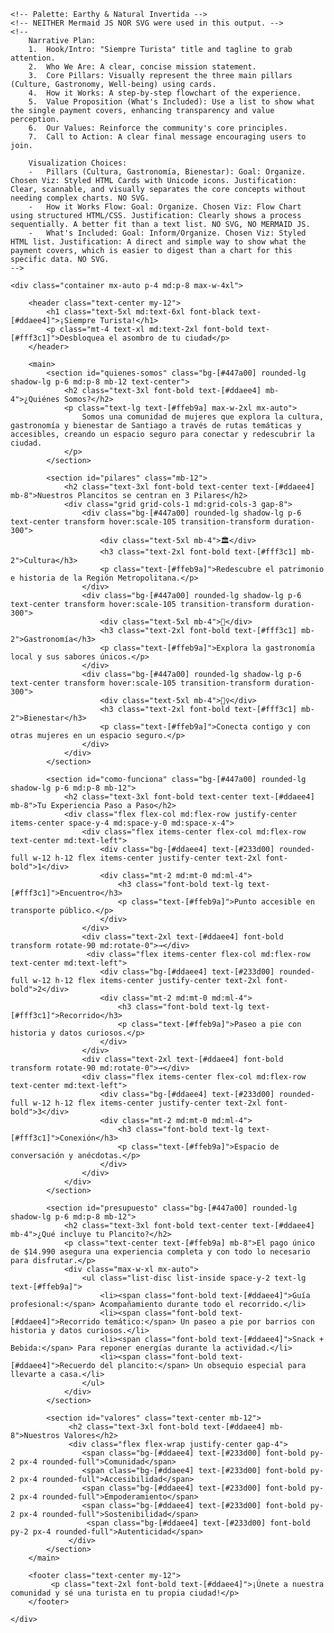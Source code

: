 <html lang="es">
<head>
    <meta charset="UTF-8">
    <meta name="viewport" content="width=device-width, initial-scale=1.0">
    <title>Infografía: Siempre Turista</title>
    <script src="https://cdn.tailwindcss.com"></script>
    <link rel="preconnect" href="https://fonts.googleapis.com">
    <link rel="preconnect" href="https://fonts.gstatic.com" crossorigin>
    <link href="https://fonts.googleapis.com/css2?family=Inter:wght@400;700;900&display=swap" rel="stylesheet">
    <style>
        body {
            font-family: 'Inter', sans-serif;
        }
        .chart-container {
            position: relative;
            width: 100%;
            max-width: 400px;
            margin-left: auto;
            margin-right: auto;
            height: 300px;
            max-height: 350px;
        }
        @media (min-width: 768px) {
            .chart-container {
                height: 350px;
            }
        }
    </style>
</head>
<body class="bg-[#233d00]">

    <!-- Palette: Earthy & Natural Invertida -->
    <!-- NEITHER Mermaid JS NOR SVG were used in this output. -->
    <!-- 
        Narrative Plan:
        1.  Hook/Intro: "Siempre Turista" title and tagline to grab attention.
        2.  Who We Are: A clear, concise mission statement.
        3.  Core Pillars: Visually represent the three main pillars (Culture, Gastronomy, Well-being) using cards.
        4.  How it Works: A step-by-step flowchart of the experience.
        5.  Value Proposition (What's Included): Use a list to show what the single payment covers, enhancing transparency and value perception.
        6.  Our Values: Reinforce the community's core principles.
        7.  Call to Action: A clear final message encouraging users to join.

        Visualization Choices:
        -   Pillars (Cultura, Gastronomía, Bienestar): Goal: Organize. Chosen Viz: Styled HTML Cards with Unicode icons. Justification: Clear, scannable, and visually separates the core concepts without needing complex charts. NO SVG.
        -   How it Works Flow: Goal: Organize. Chosen Viz: Flow Chart using structured HTML/CSS. Justification: Clearly shows a process sequentially. A better fit than a text list. NO SVG, NO MERMAID JS.
        -   What's Included: Goal: Inform/Organize. Chosen Viz: Styled HTML list. Justification: A direct and simple way to show what the payment covers, which is easier to digest than a chart for this specific data. NO SVG.
    -->

    <div class="container mx-auto p-4 md:p-8 max-w-4xl">

        <header class="text-center my-12">
            <h1 class="text-5xl md:text-6xl font-black text-[#ddaee4]">¡Siempre Turista!</h1>
            <p class="mt-4 text-xl md:text-2xl font-bold text-[#fff3c1]">Desbloquea el asombro de tu ciudad</p>
        </header>

        <main>
            <section id="quienes-somos" class="bg-[#447a00] rounded-lg shadow-lg p-6 md:p-8 mb-12 text-center">
                <h2 class="text-3xl font-bold text-[#ddaee4] mb-4">¿Quiénes Somos?</h2>
                <p class="text-lg text-[#ffeb9a] max-w-2xl mx-auto">
                    Somos una comunidad de mujeres que explora la cultura, gastronomía y bienestar de Santiago a través de rutas temáticas y accesibles, creando un espacio seguro para conectar y redescubrir la ciudad.
                </p>
            </section>

            <section id="pilares" class="mb-12">
                <h2 class="text-3xl font-bold text-center text-[#ddaee4] mb-8">Nuestros Plancitos se centran en 3 Pilares</h2>
                <div class="grid grid-cols-1 md:grid-cols-3 gap-8">
                    <div class="bg-[#447a00] rounded-lg shadow-lg p-6 text-center transform hover:scale-105 transition-transform duration-300">
                        <div class="text-5xl mb-4">🏛️</div>
                        <h3 class="text-2xl font-bold text-[#fff3c1] mb-2">Cultura</h3>
                        <p class="text-[#ffeb9a]">Redescubre el patrimonio e historia de la Región Metropolitana.</p>
                    </div>
                    <div class="bg-[#447a00] rounded-lg shadow-lg p-6 text-center transform hover:scale-105 transition-transform duration-300">
                        <div class="text-5xl mb-4">🍲</div>
                        <h3 class="text-2xl font-bold text-[#fff3c1] mb-2">Gastronomía</h3>
                        <p class="text-[#ffeb9a]">Explora la gastronomía local y sus sabores únicos.</p>
                    </div>
                    <div class="bg-[#447a00] rounded-lg shadow-lg p-6 text-center transform hover:scale-105 transition-transform duration-300">
                        <div class="text-5xl mb-4">🧘‍♀️</div>
                        <h3 class="text-2xl font-bold text-[#fff3c1] mb-2">Bienestar</h3>
                        <p class="text-[#ffeb9a]">Conecta contigo y con otras mujeres en un espacio seguro.</p>
                    </div>
                </div>
            </section>

            <section id="como-funciona" class="bg-[#447a00] rounded-lg shadow-lg p-6 md:p-8 mb-12">
                <h2 class="text-3xl font-bold text-center text-[#ddaee4] mb-8">Tu Experiencia Paso a Paso</h2>
                <div class="flex flex-col md:flex-row justify-center items-center space-y-4 md:space-y-0 md:space-x-4">
                    <div class="flex items-center flex-col md:flex-row text-center md:text-left">
                        <div class="bg-[#ddaee4] text-[#233d00] rounded-full w-12 h-12 flex items-center justify-center text-2xl font-bold">1</div>
                        <div class="mt-2 md:mt-0 md:ml-4">
                            <h3 class="font-bold text-lg text-[#fff3c1]">Encuentro</h3>
                            <p class="text-[#ffeb9a]">Punto accesible en transporte público.</p>
                        </div>
                    </div>
                    <div class="text-2xl text-[#ddaee4] font-bold transform rotate-90 md:rotate-0">→</div>
                     <div class="flex items-center flex-col md:flex-row text-center md:text-left">
                        <div class="bg-[#ddaee4] text-[#233d00] rounded-full w-12 h-12 flex items-center justify-center text-2xl font-bold">2</div>
                        <div class="mt-2 md:mt-0 md:ml-4">
                            <h3 class="font-bold text-lg text-[#fff3c1]">Recorrido</h3>
                            <p class="text-[#ffeb9a]">Paseo a pie con historia y datos curiosos.</p>
                        </div>
                    </div>
                    <div class="text-2xl text-[#ddaee4] font-bold transform rotate-90 md:rotate-0">→</div>
                    <div class="flex items-center flex-col md:flex-row text-center md:text-left">
                        <div class="bg-[#ddaee4] text-[#233d00] rounded-full w-12 h-12 flex items-center justify-center text-2xl font-bold">3</div>
                        <div class="mt-2 md:mt-0 md:ml-4">
                            <h3 class="font-bold text-lg text-[#fff3c1]">Conexión</h3>
                            <p class="text-[#ffeb9a]">Espacio de conversación y anécdotas.</p>
                        </div>
                    </div>
                </div>
            </section>
            
            <section id="presupuesto" class="bg-[#447a00] rounded-lg shadow-lg p-6 md:p-8 mb-12">
                <h2 class="text-3xl font-bold text-center text-[#ddaee4] mb-4">¿Qué incluye tu Plancito?</h2>
                <p class="text-center text-[#ffeb9a] mb-8">El pago único de $14.990 asegura una experiencia completa y con todo lo necesario para disfrutar.</p>
                <div class="max-w-xl mx-auto">
                    <ul class="list-disc list-inside space-y-2 text-lg text-[#ffeb9a]">
                        <li><span class="font-bold text-[#ddaee4]">Guía profesional:</span> Acompañamiento durante todo el recorrido.</li>
                        <li><span class="font-bold text-[#ddaee4]">Recorrido temático:</span> Un paseo a pie por barrios con historia y datos curiosos.</li>
                        <li><span class="font-bold text-[#ddaee4]">Snack + Bebida:</span> Para reponer energías durante la actividad.</li>
                        <li><span class="font-bold text-[#ddaee4]">Recuerdo del plancito:</span> Un obsequio especial para llevarte a casa.</li>
                    </ul>
                </div>
            </section>

            <section id="valores" class="text-center mb-12">
                 <h2 class="text-3xl font-bold text-[#ddaee4] mb-8">Nuestros Valores</h2>
                 <div class="flex flex-wrap justify-center gap-4">
                    <span class="bg-[#ddaee4] text-[#233d00] font-bold py-2 px-4 rounded-full">Comunidad</span>
                    <span class="bg-[#ddaee4] text-[#233d00] font-bold py-2 px-4 rounded-full">Accesibilidad</span>
                    <span class="bg-[#ddaee4] text-[#233d00] font-bold py-2 px-4 rounded-full">Empoderamiento</span>
                    <span class="bg-[#ddaee4] text-[#233d00] font-bold py-2 px-4 rounded-full">Sostenibilidad</span>
                     <span class="bg-[#ddaee4] text-[#233d00] font-bold py-2 px-4 rounded-full">Autenticidad</span>
                 </div>
            </section>
        </main>

        <footer class="text-center my-12">
             <p class="text-2xl font-bold text-[#ddaee4]">¡Únete a nuestra comunidad y sé una turista en tu propia ciudad!</p>
        </footer>

    </div>
</body>
</html>
